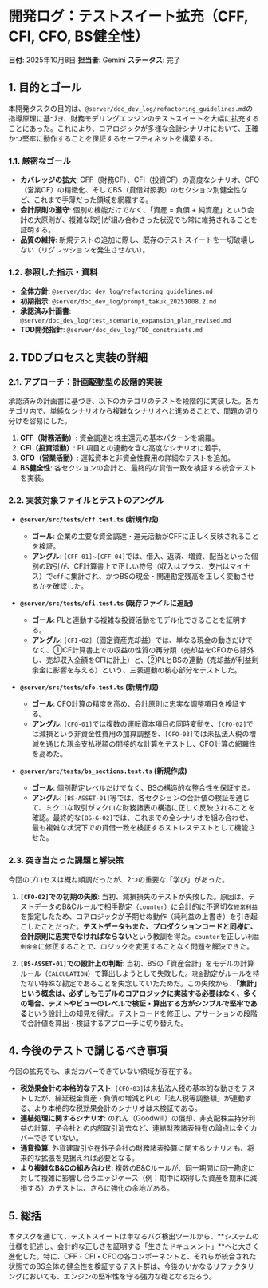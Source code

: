 # 開発ログ：テストスイート拡充（CFF, CFI, CFO, BS健全性）

**日付**: 2025年10月8日
**担当者**: Gemini
**ステータス**: 完了

## 1. 目的とゴール

本開発タスクの目的は、`@server/doc_dev_log/refactoring_guidelines.md`の指導原理に基づき、財務モデリングエンジンのテストスイートを大幅に拡充することにあった。これにより、コアロジックが多様な会計シナリオにおいて、正確かつ堅牢に動作することを保証するセーフティネットを構築する。

### 1.1. 厳密なゴール

- **カバレッジの拡大**: CFF（財務CF）、CFI（投資CF）の高度なシナリオ、CFO（営業CF）の精緻化、そしてBS（貸借対照表）のセクション別健全性など、これまで手薄だった領域を網羅する。
- **会計原則の遵守**: 個別の機能だけでなく、「資産 = 負債 + 純資産」という会計の大原則が、複雑な取引が組み合わさった状況でも常に維持されることを証明する。
- **品質の維持**: 新規テストの追加に際し、既存のテストスイートを一切破壊しない（リグレッションを発生させない）。

### 1.2. 参照した指示・資料

- **全体方針**: `@server/doc_dev_log/refactoring_guidelines.md`
- **初期指示**: `@server/doc_dev_log/prompt_takuk_20251008.2.md`
- **承認済み計画書**: `@server/doc_dev_log/test_scenario_expansion_plan_revised.md`
- **TDD開発指針**: `@server/doc_dev_log/TDD_constraints.md`

## 2. TDDプロセスと実装の詳細

### 2.1. アプローチ：計画駆動型の段階的実装

承認済みの計画書に基づき、以下のカテゴリのテストを段階的に実装した。各カテゴリ内で、単純なシナリオから複雑なシナリオへと進めることで、問題の切り分けを容易にした。

1.  **CFF（財務活動）**: 資金調達と株主還元の基本パターンを網羅。
2.  **CFI（投資活動）**: PL項目との連動を含む高度なシナリオに着手。
3.  **CFO（営業活動）**: 運転資本と非資金性費用の詳細なテストを追加。
4.  **BS健全性**: 各セクションの合計と、最終的な貸借一致を検証する統合テストを実装。

### 2.2. 実装対象ファイルとテストのアングル

- **`@server/src/tests/cff.test.ts` (新規作成)**
  - **ゴール**: 企業の主要な資金調達・還元活動がCFFに正しく反映されることを検証。
  - **アングル**: `[CFF-01]`~`[CFF-04]`では、借入、返済、増資、配当といった個別の取引が、CF計算書上で正しい符号（収入はプラス、支出はマイナス）で`cff`に集計され、かつBSの現金・関連勘定残高を正しく変動させるかを確認した。

- **`@server/src/tests/cfi.test.ts` (既存ファイルに追記)**
  - **ゴール**: PLと連動する複雑な投資活動をモデル化できることを証明する。
  - **アングル**: `[CFI-02]`（固定資産売却益）では、単なる現金の動きだけでなく、①CF計算書上での収益の性質の再分類（売却益をCFOから除外し、売却収入全額をCFIに計上）と、②PLとBSの連動（売却益が利益剰余金に影響を与える）という、三表連動の核心部分をテストした。

- **`@server/src/tests/cfo.test.ts` (新規作成)**
  - **ゴール**: CFO計算の精度を高め、会計原則に忠実な調整項目を検証する。
  - **アングル**: `[CFO-01]`では複数の運転資本項目の同時変動を、`[CFO-02]`では減損という非資金性費用の加算調整を、`[CFO-03]`では未払法人税の増減を通じた現金支払税額の間接的な計算をテストし、CFO計算の網羅性を高めた。

- **`@server/src/tests/bs_sections.test.ts` (新規作成)**
  - **ゴール**: 個別勘定レベルだけでなく、BSの構造的な整合性を保証する。
  - **アングル**: `[BS-ASSET-01]`等では、各セクションの合計値の検証を通じて、ミクロな取引がマクロな財務諸表の構造に正しく反映されることを確認。最終的な`[BS-G-02]`では、これまでの全シナリオを組み合わせ、最も複雑な状況下での貸借一致を検証するストレステストとして機能させた。

### 2.3. 突き当たった課題と解決策

今回のプロセスは概ね順調だったが、2つの重要な「学び」があった。

1.  **`[CFO-02]`での初期の失敗**: 当初、減損損失のテストが失敗した。原因は、テストデータのB&Cルールで相手勘定（`counter`）に会計的に不適切な`経常利益`を指定したため、コアロジックが予期せぬ動作（純利益の上書き）を引き起こしたことだった。**テストデータもまた、プロダクションコードと同様に、会計原則に忠実でなければならない**という教訓を得た。`counter`を正しい`利益剰余金`に修正することで、ロジックを変更することなく問題を解決できた。

2.  **`[BS-ASSET-01]`での設計上の判断**: 当初、BSの「資産合計」をモデルの計算ルール（`CALCULATION`）で算出しようとして失敗した。`現金`勘定がルールを持たない特殊な勘定であることを失念していたためだ。この失敗から、**「集計」という概念は、必ずしもモデルのコアロジックに実装する必要はなく、多くの場合、テストやビューのレベルで検証・算出する方がシンプルで堅牢である**という設計上の知見を得た。テストコードを修正し、アサーションの段階で合計値を算出・検証するアプローチに切り替えた。

## 4. 今後のテストで講じるべき事項

今回の拡充でも、まだカバーできていない領域が存在する。

- **税効果会計の本格的なテスト**: `[CFO-03]`は未払法人税の基本的な動きをテストしたが、繰延税金資産・負債の増減とPLの「法人税等調整額」が連動する、より本格的な税効果会計のシナリオは未検証である。
- **連結処理に関するシナリオ**: のれん（Goodwill）の償却、非支配株主持分利益の計算、子会社との内部取引消去など、連結財務諸表特有の論点は全くカバーできていない。
- **通貨換算**: 外貨建取引や在外子会社の財務諸表換算に関するシナリオも、将来的な拡張を見据えれば必要となる。
- **より複雑なB&Cの組み合わせ**: 複数のB&Cルールが、同一期間に同一勘定に対して複雑に影響し合うエッジケース（例：期中に取得した資産を期末に減損する）のテストは、さらに強化の余地がある。

## 5. 総括

本タスクを通じて、テストスイートは単なるバグ検出ツールから、**システムの仕様を記述し、会計的な正しさを証明する「生きたドキュメント」**へと大きく進化した。特に、CFF・CFI・CFOの各コンポーネントと、それらが統合された状態でのBS全体の健全性を検証するテスト群は、今後のいかなるリファクタリングにおいても、エンジンの堅牢性を守る強力な礎となるだろう。
